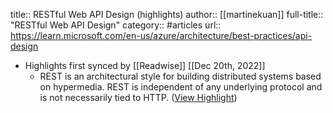 title:: RESTful Web API Design (highlights)
author:: [[martinekuan]]
full-title:: "RESTful Web API Design"
category:: #articles
url:: https://learn.microsoft.com/en-us/azure/architecture/best-practices/api-design

- Highlights first synced by [[Readwise]] [[Dec 20th, 2022]]
	- REST is an architectural style for building distributed systems based on hypermedia. REST is independent of any underlying protocol and is not necessarily tied to HTTP. ([View Highlight](https://read.readwise.io/read/01gmpcdxmcc37zh358mdfapwnv))